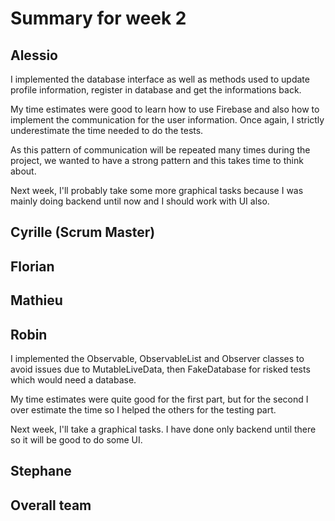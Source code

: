 # Summary for week 2

## Alessio

I implemented the database interface as well as methods used to update profile information, register in database and get the informations back. 

My time estimates were good to learn how to use Firebase and also how to implement the communication for the user information. Once again, I strictly underestimate the time needed to do the tests. 

As this pattern of communication will be repeated many times during the project, we wanted to have a strong pattern and this takes time to think about. 

Next week, I'll probably take some more graphical tasks because I was mainly doing backend until now and I should work with UI also. 

## Cyrille (Scrum Master)

## Florian 

## Mathieu

## Robin

I implemented the Observable, ObservableList and Observer classes to avoid issues due to MutableLiveData, then FakeDatabase for risked tests which would need a database.

My time estimates were quite good for the first part, but for the second I over estimate the time so I helped the others for the testing part.

Next week, I'll take a graphical tasks. I have done only backend until there so it will be good to do some UI.

## Stephane

## Overall team


